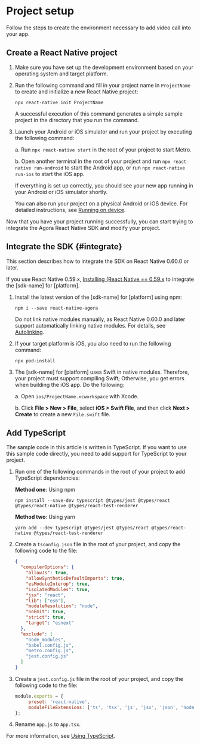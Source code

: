 # Project setup

Follow the steps to create the environment necessary to add video call into your app.

## Create a React Native project

1. Make sure you have set up the development environment based on your operating system and target platform.

2. Run the following command and fill in your project name in `ProjectName` to create and initialize a new React Native project:

   ```shell
   npx react-native init ProjectName
   ```

   A successful execution of this command generates a simple sample project in the directory that you run the command.

3. Launch your Android or iOS simulator and run your project by executing the following command:

   a. Run `npx react-native start` in the root of your project to start Metro.

   b. Open another terminal in the root of your project and run `npx react-native run-android` to start the Android app, or run `npx react-native run-ios` to start the iOS app.

   If everything is set up correctly, you should see your new app running in your Android or iOS simulator shortly.

   You can also run your project on a physical Android or iOS device. For detailed instructions, see [Running on device](https://reactnative.dev/docs/running-on-device).

Now that you have your project running successfully, you can start trying to integrate the Agora React Native SDK and modify your project.


## Integrate the SDK {#integrate}

This section describes how to integrate the SDK on React Native 0.60.0 or later.

If you use React Native 0.59.x, [Installing (React Native == 0.59.x](https://github.com/AgoraIO-Community/react-native-agora/blob/master/README.md#installing-react-native--059x) to integrate the [sdk-name] for [platform].

1. Install the latest version of the [sdk-name] for [platform] using npm:

   ```shell
   npm i --save react-native-agora
   ```
   
   Do not link native modules manually, as React Native 0.60.0 and later support automatically linking native modules. For details, see [Autolinking](https://github.com/react-native-community/cli/blob/master/docs/autolinking.md).
   
2. If your target platform is iOS, you also need to run the following command:

   ```shell
   npx pod-install
   ```
   
3. The [sdk-name] for [platform] uses Swift in native modules. Therefore, your project must support compiling Swift; Otherwise, you get errors when building the iOS app. Do the following:

   a. Open `ios/ProjectName.xcworkspace` with Xcode.

   b. Click **File > New > File**, select **iOS > Swift File**, and then click **Next > Create** to create a new `File.swift` file.


## Add TypeScript

The sample code in this article is written in TypeScript. If you want to use this sample code directly, you need to add support for TypeScript to your project.

1. Run one of the following commands in the root of your project to add TypeScript dependencies:

   **Method one**: Using npm

   ```shell
   npm install --save-dev typescript @types/jest @types/react @types/react-native @types/react-test-renderer
   ```

   **Method two**: Using yarn

   ```shell
   yarn add --dev typescript @types/jest @types/react @types/react-native @types/react-test-renderer
   ```

2. Create a `tsconfig.json` file in the root of your project, and copy the following code to the file:

   ```json
   {
     "compilerOptions": {
       "allowJs": true,
       "allowSyntheticDefaultImports": true,
       "esModuleInterop": true,
       "isolatedModules": true,
       "jsx": "react",
       "lib": ["es6"],
       "moduleResolution": "node",
       "noEmit": true,
       "strict": true,
       "target": "esnext"
     },
     "exclude": [
       "node_modules",
       "babel.config.js",
       "metro.config.js",
       "jest.config.js"
     ]
   }
   ```

3. Create a `jest.config.js` file in the root of your project, and copy the following code to the file:

   ```javascript
   module.exports = {
        preset: 'react-native',
        moduleFileExtensions: ['ts', 'tsx', 'js', 'jsx', 'json', 'node']
   };
   ```

4. Rename `App.js` to `App.tsx`.

For more information, see [Using TypeScript](https://reactnative.dev/docs/typescript).